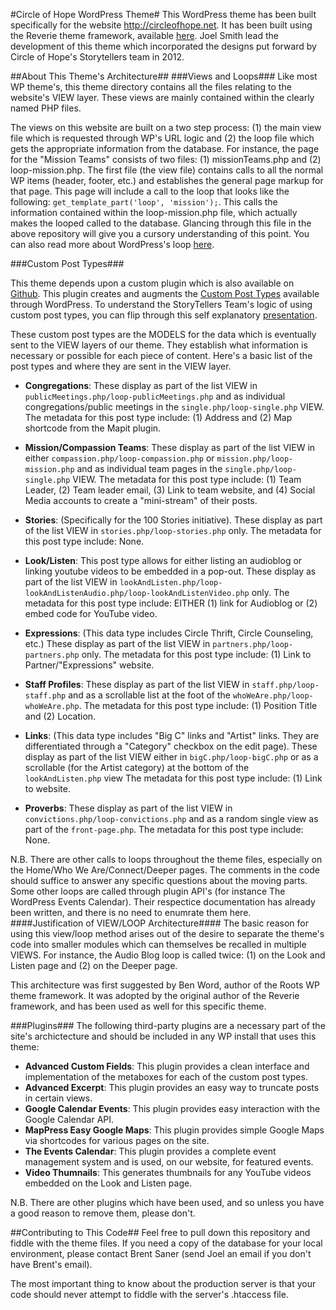 #Circle of Hope WordPress Theme#
This WordPress theme has been built specifically for the website http://circleofhope.net. It has been built using the Reverie theme framework, available [here](http://themefortress.com/reverie/ "Reverie"). Joel Smith lead the development of this theme which incorporated the designs put forward by Circle of Hope's Storytellers team in 2012.

##About This Theme's Architecture##
###Views and Loops###
Like most WP theme's, this theme directory contains all the files relating to the website's VIEW layer. These views are mainly contained within the clearly named PHP files.

The views on this website are built on a two step process: (1) the main view file which is requested through WP's URL logic and (2) the loop file which gets the appropriate information from the database. For instance, the page for the "Mission Teams" consists of two files: (1) missionTeams.php and (2) loop-mission.php. The first file (the view file) contains calls to all the normal WP items (header, footer, etc.) and establishes the general page markup for that page. This page will include a call to the loop that looks like the following: `get_template_part('loop', 'mission');`. This calls the information contained within the loop-mission.php file, which actually makes the looped called to the database. Glancing through this file in the above repository will give you a cursory understanding of this point. You can also read more about WordPress's loop [here](http://codex.wordpress.org/The_Loop).

###Custom Post Types###

This theme depends upon a custom plugin which is also available on [Github](https://github.com/jsumnersmith/coh-plugins). This plugin creates and augments the [Custom Post Types](http://codex.wordpress.org/Post_Types) available through WordPress. To understand the StoryTellers Team's logic of using custom post types, you can flip through this self explanatory [presentation](https://docs.google.com/presentation/d/1J1VvJ3GwIA7sZ6S9EFaWxqFF0IKBc7ozbLGI6i1KHLA/pub?start=false&loop=false&delayms=3000).

These custom post types are the MODELS for the data which is eventually sent to the VIEW layers of our theme. They establish what information is necessary or possible for each piece of content. Here's a basic list of the post types and where they are sent in the VIEW layer.

- **Congregations**: These display as part of the list VIEW in `publicMeetings.php/loop-publicMeetings.php` and as individual congregations/public meetings in the `single.php/loop-single.php` VIEW. The metadata for this post type include: (1) Address and (2) Map shortcode from the Mapit plugin.

- **Mission/Compassion Teams**: These display as part of the list VIEW in either `compassion.php/loop-compassion.php` or `mission.php/loop-mission.php` and as individual team pages in the `single.php/loop-single.php` VIEW. The metadata for this post type include: (1) Team Leader, (2) Team leader email, (3) Link to team website, and (4) Social Media accounts to create a "mini-stream" of their posts.

- **Stories**: (Specifically for the 100 Stories initiative). These display as part of the list VIEW in `stories.php/loop-stories.php` only. The metadata for this post type include: None.

- **Look/Listen**: This post type allows for either listing an audioblog or linking youtube videos to be embedded in a pop-out. These display as part of the list VIEW in `lookAndListen.php/loop-lookAndListenAudio.php/loop-lookAndListenVideo.php` only. The metadata for this post type include: EITHER (1) link for Audioblog or (2) embed code for YouTube video.

- **Expressions**:  (This data type includes Circle Thrift, Circle Counseling, etc.) These display as part of the list VIEW in `partners.php/loop-partners.php` only. The metadata for this post type include: (1) Link to Partner/"Expressions" website.

- **Staff Profiles**: These display as part of the list VIEW in `staff.php/loop-staff.php` and as a scrollable list at the foot of the `whoWeAre.php/loop-whoWeAre.php`. The metadata for this post type include: (1) Position Title and (2) Location.

- **Links**: (This data type includes "Big C" links and "Artist" links. They are differentiated through a "Category" checkbox on the edit page). These display as part of the list VIEW either in `bigC.php/loop-bigC.php` or as a scrollable (for the Artist category) at the bottom of the `lookAndListen.php` view  The metadata for this post type include: (1) Link to website.

- **Proverbs**: These display as part of the list VIEW in `convictions.php/loop-convictions.php` and as a random single view as part of the `front-page.php`. The metadata for this post type include: None.

N.B. There are other calls to loops throughout the theme files, especially on the Home/Who We Are/Connect/Deeper pages. The comments in the code should suffice to answer any specific questions about the moving parts. Some other loops are called through plugin API's (for instance The WordPress Events Calendar). Their respectice documentation has already been written, and there is no need to enumrate them here.
####Justification of VIEW/LOOP Architecture####
The basic reason for using this view/loop method arises out of the desire to separate the theme's code into smaller modules which can themselves be recalled in multiple VIEWS. For instance, the Audio Blog loop is called twice: (1) on the Look and Listen page and (2) on the Deeper page.

This architecture was first suggested by Ben Word, author of the Roots WP theme framework. It was adopted by the original author of the Reverie framework, and has been used as well for this specific theme.

###Plugins###
The following third-party plugins are a necessary part of the site's archictecture and should be included in any WP install that uses this theme:

- **Advanced Custom Fields**: This plugin provides a clean interface and implementation of the metaboxes for each of the custom post types.
- **Advanced Excerpt**: This plugin provides an easy way to truncate posts in certain views.
- **Google Calendar Events**: This plugin provides easy interaction with the Google Calendar API.
- **MapPress Easy Google Maps**: This plugin provides simple Google Maps via shortcodes for various pages on the site.
- **The Events Calendar**: This plugin provides a complete event management system and is used, on our website, for featured events.
- **Video Thumnails**: This generates thumbnails for any YouTube videos embedded on the Look and Listen page.

N.B. There are other plugins which have been used, and so unless you have a good reason to remove them, please don't.

##Contributing to This Code##
Feel free to pull down this repository and fiddle with the theme files. If you need a copy of the database for your local environment, please contact Brent Saner (send Joel an email if you don't have Brent's email).

The most important thing to know about the production server is that your code should never attempt to fiddle with the server's .htaccess file.
